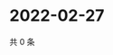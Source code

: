 # 2022-02-27

共 0 条

<!-- BEGIN WEIBO -->
<!-- 最后更新时间 Sun Feb 27 2022 10:08:20 GMT+0800 (China Standard Time) -->

<!-- END WEIBO -->
